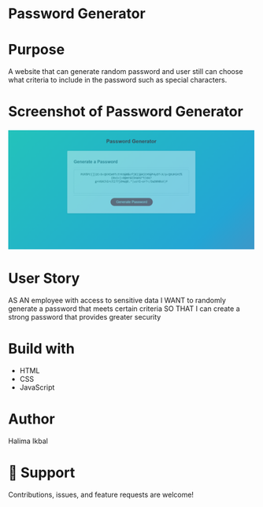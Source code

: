 # Password Generator

# Purpose
A website that can generate random password and user still can choose what criteria to include in the password such as special characters.

# Screenshot of Password Generator 
<img src="Develop/image/2022-05-21.png" width="500" height>

# User Story
AS AN employee with access to sensitive data
I WANT to randomly generate a password that meets certain criteria
SO THAT I can create a strong password that provides greater security

# Build with 
* HTML
* CSS
* JavaScript 
# Author
Halima Ikbal

# 🤝 Support 
Contributions, issues, and feature requests are welcome!

